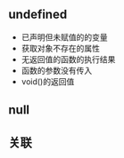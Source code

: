 ## undefined

* 已声明但未赋值的的变量
* 获取对象不存在的属性
* 无返回值的函数的执行结果
* 函数的参数没有传入
* void\(\)的返回值

## null

## 关联



